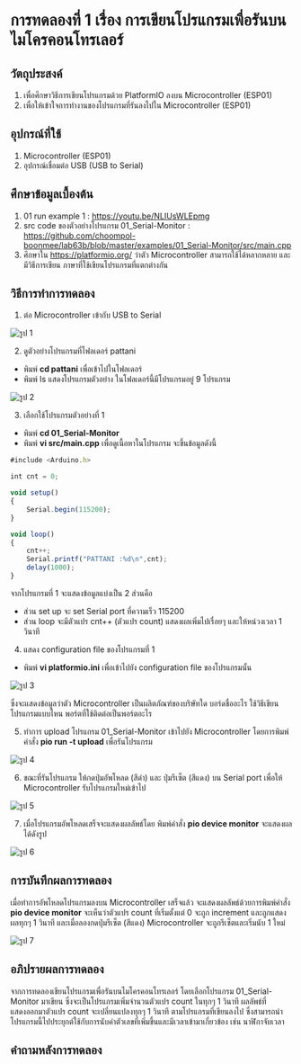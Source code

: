 # การทดลองที่ 1 เรื่อง การเขียนโปรแกรมเพื่อรันบนไมโครคอนโทรเลอร์

## วัตถุประสงค์
1. เพื่อศึกษาวิธีการเขียนโปรแกรมด้วย PlatformIO ลงบน Microcontroller (ESP01)
2. เพื่อให้เข้าใจการทำงานของโปรแกรมที่รันลงไปใน Microcontroller (ESP01)

## อุปกรณ์ที่ใช้
1. Microcontroller (ESP01)
2. อุปกรณ์เชื่อมต่อ USB (USB to Serial)

## ศึกษาข้อมูลเบื้องต้น
1. 01 run example 1 : https://youtu.be/NLIUsWLEpmg
2. src code ของตัวอย่างโปรแกรม 01_Serial-Monitor : https://github.com/choompol-boonmee/lab63b/blob/master/examples/01_Serial-Monitor/src/main.cpp
3. ศึกษาใน https://platformio.org/ ว่าตัว Microcontroller สามารถใช้ได้หลากหลาย และมีวิธีการเขียน ภาษาที่ใช้เขียนโปรแกรมที่แตกต่างกัน

## วิธีการทำการทดลอง
1. ต่อ Microcontroller เข้ากับ USB to Serial

![รูป 1](https://user-images.githubusercontent.com/80879886/112181282-dda69c00-8c2e-11eb-8f3f-1da73447626e.JPG)

2. ดูตัวอย่างโปรแกรมที่โฟลเดอร์ pattani
- พิมพ์ **cd pattani** เพื่อเข้าไปในโฟลเดอร์ 
- พิมพ์ Is แสดงโปรแกรมตัวอย่าง ในโฟลเดอร์นี้มีโปรแกรมอยู่ 9 โปรแกรม

![รูป 2](https://user-images.githubusercontent.com/80879886/112181768-4aba3180-8c2f-11eb-80ea-9dbb0eafad7b.jpg)

3. เลือกใช้โปรแกรมตัวอย่างที่ 1
- พิมพ์ **cd 01_Serial-Monitor**
- พิมพ์ **vi src/main.cpp** เพื่อดูเนื้อหาในโปรแกรม จะขึ้นข้อมูลดังนี้
```javascript
#include <Arduino.h>

int cnt = 0;

void setup()
{
	Serial.begin(115200);
}

void loop()
{
	cnt++;
	Serial.printf("PATTANI :%d\n",cnt);
	delay(1000);
}
```

จากโปรแกรมที่ 1 จะแสดงข้อมูลแบ่งเป็น 2 ส่วนคือ 
- ส่วน set up จะ set Serial port ที่ความเร็ว 115200
- ส่วน loop จะมีตัวแปร cnt++ (ตัวแปร count) แสดงผลเพิ่มไปเรื่อยๆ และให้หน่วงเวลา 1 วินาที 

4. แสดง configuration file ของโปรแกรมที่ 1 
- พิมพ์ **vi platformio.ini** เพื่อเข้าไปยัง configuration file ของโปรแกรมนั้น

![รูป 3](https://user-images.githubusercontent.com/80879886/112181816-54439980-8c2f-11eb-81b6-d09e6b81b0de.jpg)

ซึ่งจะแสดงข้อมูลว่าตัว Microcontroller เป็นผลิตภัณฑ์ของบริษัทใด บอร์ดชื่ออะไร ใช้วิธีเขียนโปรแกรมแบบไหน พอร์ตที่ใช้ติดต่อเป็นพอร์ตอะไร 

5. ทำการ upload โปรแกรม 01_Serial-Monitor เข้าไปยัง Microcontroller โดยการพิมพ์คำสั่ง **pio run -t upload** เพื่อรันโปรแกรม

![รูป 4](https://user-images.githubusercontent.com/80879886/112181835-586fb700-8c2f-11eb-98dc-0f203cf14230.jpg)

6. ขณะที่รันโปรแกรม ให้กดปุ่มอัพโหลด (สีดำ) และ ปุ่มรีเซ็ต (สีแดง) บน Serial port เพื่อให้ Microcontroller รับโปรแกรมใหม่เข้าไป

![รูป 5](https://user-images.githubusercontent.com/80879886/112181876-61f91f00-8c2f-11eb-9095-ed3736448c66.JPG)

7. เมื่อโปรแกรมอัพโหลดเสร็จจะแสดงผลลัพธ์โดย พิมพ์คำสั่ง **pio device monitor** จะแสดงผลได้ดังรูป

![รูป 6](https://user-images.githubusercontent.com/80879886/112185010-6410ad00-8c32-11eb-8030-456cc853de8c.JPG)

## การบันทึกผลการทดลอง
เมื่อทำการอัพโหลดโปรแกรมลงบน Microcontroller เสร็จแล้ว จะแสดงผลลัพธ์ด้วยการพิมพ์คำสั่ง **pio device monitor** 
จะเห็นว่าตัวแปร count ที่เริ่มตั้งแต่ 0 จะถูก increment และถูกแสดงผลทุกๆ 1 วินาที และเมื่อลองกดปุ่มรีเซ็ต (สีแดง) Microcontroller จะถูกรีเซ็ตและเริ่มนับ 1 ใหม่

![รูป 7](https://user-images.githubusercontent.com/80879886/112186517-c9b16900-8c33-11eb-9064-003e2b1fc8b0.JPG)

## อภิปรายผลการทดลอง
จากการทดลองเขียนโปรแกรมเพื่อรันบนไมโครคอนโทรเลอร์ โดยเลือกโปรแกรม 01_Serial-Monitor มาเขียน ซึ่งจะเป็นโปรแกรมเพิ่มจำนวนตัวแปร count ในทุกๆ 1 วินาที ผลลัพธ์ที่แสดงออกมาตัวแปร count จะเปลี่ยนแปลงทุกๆ 1 วินาที ตามโปรแกรมที่เขียนลงไป ซึ่งสามารถนำโปรแกรมนี้ไปประยุกต์ใช้กับการนับค่าตัวเลขที่เพิ่มขึ้นและมีเวลาเข้ามาเกี่ยวข้อง เช่น นาฬิกาจับเวลา 

## คำถามหลังการทดลอง


